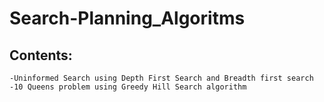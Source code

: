# Search-Planning_Algoritms

## Contents:

    -Uninformed Search using Depth First Search and Breadth first search
    -10 Queens problem using Greedy Hill Search algorithm